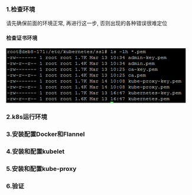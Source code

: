 ### 1.检查环境
请先确保前面的环境正常, 再进行这一步, 否则出现的各种错误很难定位</br>
#### 检查证书环境
![检查证书环境](./images/kubernetes-ssl.png)

### 2.k8s运行环境

### 3.安装配置Docker和Flannel

### 4.安装和配置kubelet

### 5.安装和配置kube-proxy

### 6.验证

